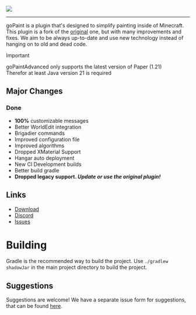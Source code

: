 ![](https://github.com/TheNextLvl-net/goPaintAdvanced/blob/master/gopaint-banner.png?raw=true)

---

goPaint is a plugin that's designed to simplify painting inside of Minecraft.
This plugin is a fork of the [original](https://github.com/Arcaniax-Development/goPaint_1.14) one,
but with many improvements and fixes.
We aim to be always up-to-date and use new technology instead of hanging on to old and dead code.

> [!IMPORTANT]
> goPaintAdvanced only supports the latest version of Paper (1.21)<br>
> Therefor at least Java version 21 is required

## Major Changes

### Done

- **100%** customizable messages
- Better WorldEdit integration
- Brigadier commands
- Improved configuration file
- Improved algorithms
- Dropped XMaterial Support
- Hangar auto deployment
- New CI Development builds
- Better build gradle
- **Dropped legacy support. _Update or use the original plugin!_**

## Links

* [Download](https://hangar.papermc.io/TheNextLvl/goPaintAdvanced)
* [Discord](https://thenextlvl.net/discord)
* [Issues](https://github.com/TheNextLvl-net/goPaintAdvanced/issues)

# Building

Gradle is the recommended way to build the project. Use `./gradlew shadowJar` in the main project directory to build the
project.

## Suggestions

Suggestions are welcome! We have a separate issue form for suggestions, that can be
found [here](https://github.com/TheNextLvl-net/goPaintAdvanced/issues).
